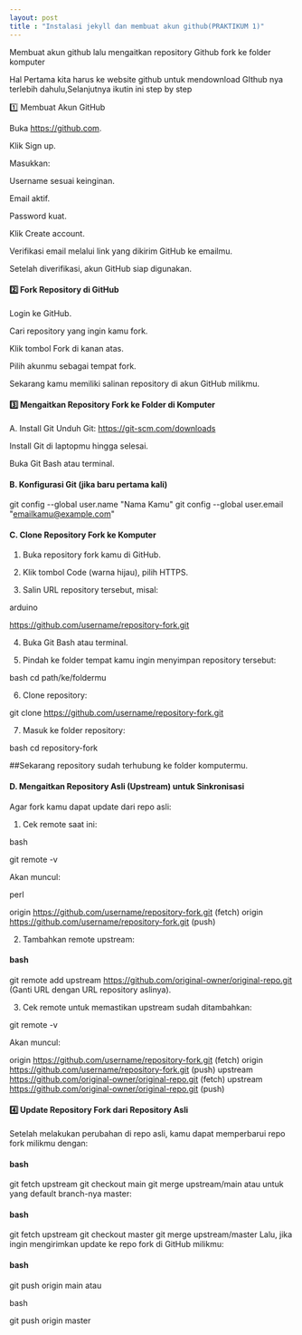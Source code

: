 ```yaml
---
layout: post
title : "Instalasi jekyll dan membuat akun github(PRAKTIKUM 1)"
---
```


 Membuat akun github lalu mengaitkan repository Github fork ke folder komputer

 Hal Pertama kita harus ke website github untuk mendownload GIthub nya terlebih dahulu,Selanjutnya ikutin ini step by step
 
 
   1️⃣ Membuat Akun GitHub

Buka https://github.com.

Klik Sign up.

Masukkan:

Username sesuai keinginan.

Email aktif.

Password kuat.

Klik Create account.

Verifikasi email melalui link yang dikirim GitHub ke emailmu.

Setelah diverifikasi, akun GitHub siap digunakan.



#### 2️⃣ Fork Repository di GitHub
Login ke GitHub.

Cari repository yang ingin kamu fork.

Klik tombol Fork di kanan atas.

Pilih akunmu sebagai tempat fork.

Sekarang kamu memiliki salinan repository di akun GitHub milikmu.



#### 3️⃣ Mengaitkan Repository Fork ke Folder di Komputer
A. Install Git
Unduh Git: https://git-scm.com/downloads

Install Git di laptopmu hingga selesai.

Buka Git Bash atau terminal.


#### B. Konfigurasi Git (jika baru pertama kali)

git config --global user.name "Nama Kamu"
git config --global user.email "emailkamu@example.com"


#### C. Clone Repository Fork ke Komputer

1. Buka repository fork kamu di GitHub.

2. Klik tombol Code (warna hijau), pilih HTTPS.

3. Salin URL repository tersebut, misal:

arduino

https://github.com/username/repository-fork.git

4. Buka Git Bash atau terminal.

5. Pindah ke folder tempat kamu ingin menyimpan repository tersebut:

bash
 cd path/ke/foldermu 


6. Clone repository:

git clone https://github.com/username/repository-fork.git


7. Masuk ke folder repository:

bash
cd repository-fork

##Sekarang repository sudah terhubung ke folder komputermu.


#### D. Mengaitkan Repository Asli (Upstream) untuk Sinkronisasi
Agar fork kamu dapat update dari repo asli:

1. Cek remote saat ini:

bash

git remote -v

Akan muncul:

perl

origin  https://github.com/username/repository-fork.git (fetch)
origin  https://github.com/username/repository-fork.git (push)

2. Tambahkan remote upstream:

#### bash

git remote add upstream https://github.com/original-owner/original-repo.git
(Ganti URL dengan URL repository aslinya).

3. Cek remote untuk memastikan upstream sudah ditambahkan:

git remote -v

Akan muncul:


origin    https://github.com/username/repository-fork.git (fetch)
origin    https://github.com/username/repository-fork.git (push)
upstream  https://github.com/original-owner/original-repo.git (fetch)
upstream  https://github.com/original-owner/original-repo.git (push)



#### 4️⃣ Update Repository Fork dari Repository Asli
Setelah melakukan perubahan di repo asli, kamu dapat memperbarui repo fork milikmu dengan:

#### bash

git fetch upstream
git checkout main
git merge upstream/main
atau untuk yang default branch-nya master:


#### bash

git fetch upstream
git checkout master
git merge upstream/master
Lalu, jika ingin mengirimkan update ke repo fork di GitHub milikmu:


#### bash

git push origin main
atau


bash

git push origin master
